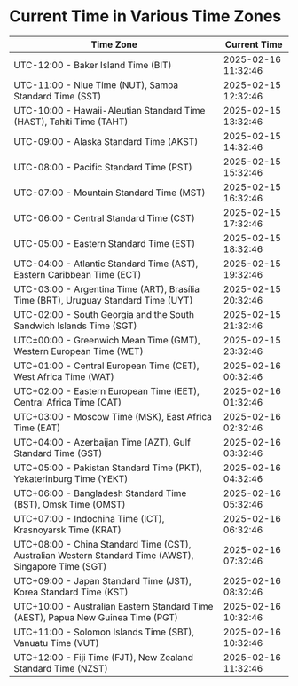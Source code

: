 # Current Time in Various Time Zones

| Time Zone | Current Time |
|-----------|--------------|
| UTC-12:00 - Baker Island Time (BIT) | 2025-02-16 11:32:46 |
| UTC-11:00 - Niue Time (NUT), Samoa Standard Time (SST) | 2025-02-15 12:32:46 |
| UTC-10:00 - Hawaii-Aleutian Standard Time (HAST), Tahiti Time (TAHT) | 2025-02-15 13:32:46 |
| UTC-09:00 - Alaska Standard Time (AKST) | 2025-02-15 14:32:46 |
| UTC-08:00 - Pacific Standard Time (PST) | 2025-02-15 15:32:46 |
| UTC-07:00 - Mountain Standard Time (MST) | 2025-02-15 16:32:46 |
| UTC-06:00 - Central Standard Time (CST) | 2025-02-15 17:32:46 |
| UTC-05:00 - Eastern Standard Time (EST) | 2025-02-15 18:32:46 |
| UTC-04:00 - Atlantic Standard Time (AST), Eastern Caribbean Time (ECT) | 2025-02-15 19:32:46 |
| UTC-03:00 - Argentina Time (ART), Brasília Time (BRT), Uruguay Standard Time (UYT) | 2025-02-15 20:32:46 |
| UTC-02:00 - South Georgia and the South Sandwich Islands Time (SGT) | 2025-02-15 21:32:46 |
| UTC±00:00 - Greenwich Mean Time (GMT), Western European Time (WET) | 2025-02-15 23:32:46 |
| UTC+01:00 - Central European Time (CET), West Africa Time (WAT) | 2025-02-16 00:32:46 |
| UTC+02:00 - Eastern European Time (EET), Central Africa Time (CAT) | 2025-02-16 01:32:46 |
| UTC+03:00 - Moscow Time (MSK), East Africa Time (EAT) | 2025-02-16 02:32:46 |
| UTC+04:00 - Azerbaijan Time (AZT), Gulf Standard Time (GST) | 2025-02-16 03:32:46 |
| UTC+05:00 - Pakistan Standard Time (PKT), Yekaterinburg Time (YEKT) | 2025-02-16 04:32:46 |
| UTC+06:00 - Bangladesh Standard Time (BST), Omsk Time (OMST) | 2025-02-16 05:32:46 |
| UTC+07:00 - Indochina Time (ICT), Krasnoyarsk Time (KRAT) | 2025-02-16 06:32:46 |
| UTC+08:00 - China Standard Time (CST), Australian Western Standard Time (AWST), Singapore Time (SGT) | 2025-02-16 07:32:46 |
| UTC+09:00 - Japan Standard Time (JST), Korea Standard Time (KST) | 2025-02-16 08:32:46 |
| UTC+10:00 - Australian Eastern Standard Time (AEST), Papua New Guinea Time (PGT) | 2025-02-16 10:32:46 |
| UTC+11:00 - Solomon Islands Time (SBT), Vanuatu Time (VUT) | 2025-02-16 10:32:46 |
| UTC+12:00 - Fiji Time (FJT), New Zealand Standard Time (NZST) | 2025-02-16 11:32:46 |
